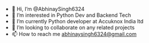 - 👋 Hi, I’m @AbhinaySingh6324
- 👀 I’m interested in Python Dev and Backend Tech
- 🌱 I’m currently Python developer at Accuknox India ltd
- 💞️ I’m looking to collaborate on any related projects
- 📫 How to reach me abhinaysingh6324@gmail.com


